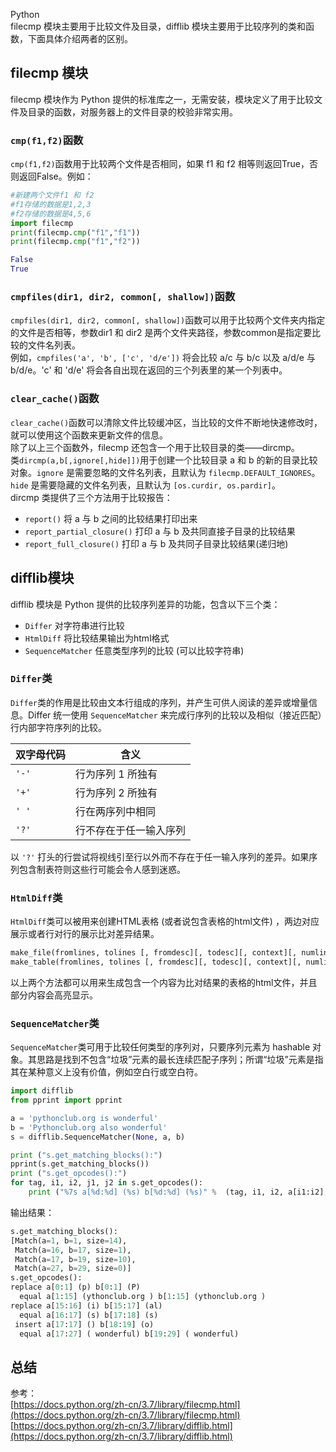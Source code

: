Python<br />filecmp 模块主要用于比较文件及目录，difflib 模块主要用于比较序列的类和函数，下面具体介绍两者的区别。
<a name="Lh7nm"></a>
## filecmp 模块
filecmp 模块作为 Python 提供的标准库之一，无需安装，模块定义了用于比较文件及目录的函数，对服务器上的文件目录的校验非常实用。
<a name="OYQbZ"></a>
### `cmp(f1,f2)`函数
`cmp(f1,f2)`函数用于比较两个文件是否相同，如果 f1 和 f2 相等则返回True，否则返回False。例如：
```python
#新建两个文件f1 和 f2
#f1存储的数据是1,2,3
#f2存储的数据是4,5,6
import filecmp
print(filecmp.cmp("f1","f1"))
print(filecmp.cmp("f1","f2"))

False
True
```
<a name="zZefx"></a>
### `cmpfiles(dir1, dir2, common[, shallow])`函数
`cmpfiles(dir1, dir2, common[, shallow])`函数可以用于比较两个文件夹内指定的文件是否相等，参数dir1 和 dir2 是两个文件夹路径，参数common是指定要比较的文件名列表。<br />例如，`cmpfiles('a', 'b', ['c', 'd/e'])` 将会比较 a/c 与 b/c 以及 a/d/e 与 b/d/e。'c' 和 'd/e' 将会各自出现在返回的三个列表里的某一个列表中。
<a name="MC2oh"></a>
### `clear_cache()`函数
`clear_cache()`函数可以清除文件比较缓冲区，当比较的文件不断地快速修改时，就可以使用这个函数来更新文件的信息。<br />除了以上三个函数外，filecmp 还包含一个用于比较目录的类——dircmp。<br />类`dircmp(a,b[,ignore[,hide]])`用于创建一个比较目录 a 和 b 的新的目录比较对象。`ignore` 是需要忽略的文件名列表，且默认为 `filecmp.DEFAULT_IGNORES`。`hide` 是需要隐藏的文件名列表，且默认为 `[os.curdir, os.pardir]`。<br />dircmp 类提供了三个方法用于比较报告：

- `report()` 将 a 与 b 之间的比较结果打印出来
- `report_partial_closure()` 打印 a 与 b 及共同直接子目录的比较结果
- `report_full_closure()` 打印 a 与 b 及共同子目录比较结果(递归地)
<a name="imsG6"></a>
## difflib模块
difflib 模块是 Python 提供的比较序列差异的功能，包含以下三个类：

- `Differ` 对字符串进行比较
- `HtmlDiff` 将比较结果输出为html格式
- `SequenceMatcher` 任意类型序列的比较 (可以比较字符串)
<a name="SmLVl"></a>
### `Differ`类
`Differ`类的作用是比较由文本行组成的序列，并产生可供人阅读的差异或增量信息。Differ 统一使用 `SequenceMatcher` 来完成行序列的比较以及相似（接近匹配）行内部字符序列的比较。

| 双字母代码 | 含义 |
| --- | --- |
| `'-'` | 行为序列 1 所独有 |
| `'+'` | 行为序列 2 所独有 |
| `' '` | 行在两序列中相同 |
| `'?'` | 行不存在于任一输入序列 |

以 `'?'` 打头的行尝试将视线引至行以外而不存在于任一输入序列的差异。如果序列包含制表符则这些行可能会令人感到迷惑。
<a name="TInKE"></a>
### `HtmlDiff`类
`HtmlDiff`类可以被用来创建HTML表格 (或者说包含表格的html文件) ，两边对应展示或者行对行的展示比对差异结果。
```python
make_file(fromlines, tolines [, fromdesc][, todesc][, context][, numlines])
make_table(fromlines, tolines [, fromdesc][, todesc][, context][, numlines])
```
以上两个方法都可以用来生成包含一个内容为比对结果的表格的html文件，并且部分内容会高亮显示。
<a name="DVhJn"></a>
### `SequenceMatcher`类
`SequenceMatcher`类可用于比较任何类型的序列对，只要序列元素为 hashable 对象。其思路是找到不包含“垃圾”元素的最长连续匹配子序列；所谓“垃圾”元素是指其在某种意义上没有价值，例如空白行或空白符。
```python
import difflib
from pprint import pprint

a = 'pythonclub.org is wonderful'
b = 'Pythonclub.org also wonderful'
s = difflib.SequenceMatcher(None, a, b)

print ("s.get_matching_blocks():")
pprint(s.get_matching_blocks())
print ("s.get_opcodes():")
for tag, i1, i2, j1, j2 in s.get_opcodes():
    print ("%7s a[%d:%d] (%s) b[%d:%d] (%s)" %  (tag, i1, i2, a[i1:i2], j1, j2, b[j1:j2]))
```
输出结果：
```python
s.get_matching_blocks():
[Match(a=1, b=1, size=14),
 Match(a=16, b=17, size=1),
 Match(a=17, b=19, size=10),
 Match(a=27, b=29, size=0)]
s.get_opcodes():
replace a[0:1] (p) b[0:1] (P)
  equal a[1:15] (ythonclub.org ) b[1:15] (ythonclub.org )
replace a[15:16] (i) b[15:17] (al)
  equal a[16:17] (s) b[17:18] (s)
 insert a[17:17] () b[18:19] (o)
  equal a[17:27] ( wonderful) b[19:29] ( wonderful)
```
<a name="nJPsa"></a>
## 总结
参考：<br />[https://docs.python.org/zh-cn/3.7/library/filecmp.html](https://docs.python.org/zh-cn/3.7/library/filecmp.html)<br />[https://docs.python.org/zh-cn/3.7/library/difflib.html](https://docs.python.org/zh-cn/3.7/library/difflib.html)
